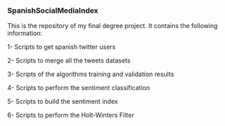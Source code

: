 ### SpanishSocialMediaIndex

This is the repository of my final degree project. It contains the following information:

 1- Scripts to get spanish twitter users
 
 2- Scripts to merge all the tweets datasets
 
 3- Scripts of the algorithms training and validation results
 
 4- Scripts to perform the sentiment classification
 
 5- Scripts to build the sentiment index
 
 6- Scripts to perform the Holt-Winters Filter

